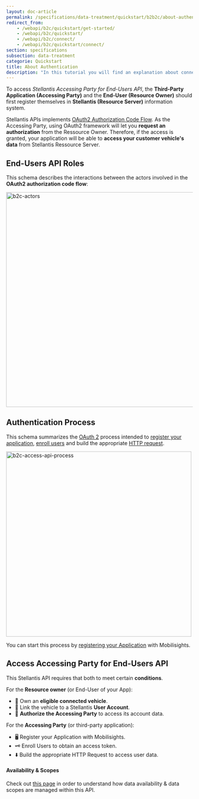 ```yaml
---
layout: doc-article
permalink: /specifications/data-treatment/quickstart/b2b2c/about-authentication/
redirect_from: 
    - /webapi/b2c/quickstart/get-started/
    - /webapi/b2c/quickstart/
    - /webapi/b2c/connect/
    - /webapi/b2c/quickstart/connect/
section: specifications
subsection: data-treatment
categorie: Quickstart
title: About Authentication
description: "In this tutorial you will find an explanation about connecting a developer App to Stellantis API."
---
```


To access *Stellantis Accessing Party for End-Users API*, the **Third-Party Application (Accessing Party)** and the **End-User (Resource Owner)** should first register themselves in **Stellantis (Resource Server)** information system.

Stellantis APIs implements [OAuth2 Authorization Code Flow](https://datatracker.ietf.org/doc/html/rfc6749#section-4.1). As the Accessing Party, using OAuth2 framework will let you **request an authorization** from the Ressource Owner. Therefore, if the access is granted, your application will be able to **access your customer vehicle's data** from Stellantis Ressource Server.

## End-Users API Roles

This schema describes the interactions between the actors involved in the **OAuth2 authorization code flow**: 

<img src="{{site.baseurl}}/assets/images/b2c-actors.svg" alt="b2c-actors" style="width: 580px">


## Authentication Process

This schema summarizes the [OAuth 2](https://oauth.net/2/) process intended to [register your application]({{site.baseurl}}/specifications/data-treatment/quickstart/b2b2c/app-registration/#article), [enroll users]({{site.baseurl}}/specifications/data-treatment/quickstart/b2b2c/enroll-end-users/#article) and build the appropriate [HTTP request]({{site.baseurl}}/specifications/data-treatment/quickstart/b2b2c/acess-end-user-data/#article).

<img src="{{site.baseurl}}/assets/images/b2c-access-api-process.svg" alt="b2c-access-api-process" style="width: 500px">

You can start this process by [registering your Application]({{site.baseurl}}/specifications/data-treatment/quickstart/b2b2c/app-registration/#article) with Mobilisights.

## Access Accessing Party for End-Users API

This Stellantis API requires that both to meet certain **conditions**.

For the **Resource owner** (or End-User of your App):
- 🚗 Own an **eligible connected vehicle**.
- 🔗 Link the vehicle to a Stellantis **User Account**.
- 📲 **Authorize the Accessing Party** to access its account data. 

For the **Accessing Party** (or third-party application):
- 🖥 Register your Application with Mobilisights.
- 🗝 Enroll Users to obtain an access token.
- ⬇️ Build the appropriate HTTP Request to access user data.

#### Availability & Scopes

Check out [this page]({{site.baseurl}}/specifications/data-treatment/quickstart/b2b2c/data-availability-scopes/#article) in order to understand how data availability & data scopes are managed within this API.
